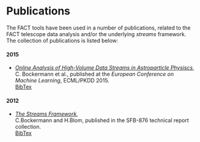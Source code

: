 Publications
============

The FACT tools have been used in a number of publications, related to the FACT telescope
data analysis and/or the underlying *streams* framework. The collection of publications is 
listed below:


#### 2015

  - [*Online Analysis of High-Volume Data Streams in Astroparticle Physiscs*](pubs/Bockermann_etal_2015.pdf), <br/>
    C. Bockermann et al., published at the *European Conference on Machine Learning*, ECML/PKDD 2015. <br/>
    [BibTex](pubs/Bockermann_etal_2015.bib)


#### 2012

   - [*The Streams Framework*](http://www-ai.cs.uni-dortmund.de/PublicPublicationFiles/bockermann_blom_2012c.pdf), <br/>
     C.Bockermann and H.Blom, published in the SFB-876 technical report collection. <br/>
     [BibTex](pubs/Bockermann_Blom_2012c.bib)